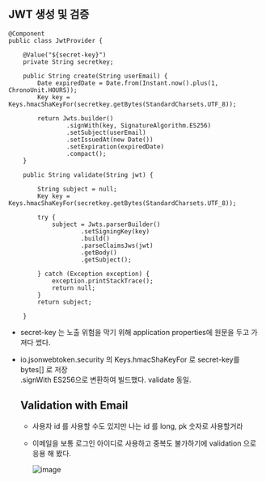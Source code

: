 ## JWT 생성 및 검증
```
@Component
public class JwtProvider {

    @Value("${secret-key}")
    private String secretkey;

    public String create(String userEmail) {
        Date expiredDate = Date.from(Instant.now().plus(1, ChronoUnit.HOURS));
        Key key = Keys.hmacShaKeyFor(secretkey.getBytes(StandardCharsets.UTF_8));

        return Jwts.builder()
                .signWith(key, SignatureAlgorithm.ES256)
                .setSubject(userEmail)
                .setIssuedAt(new Date())
                .setExpiration(expiredDate)
                .compact();
    }

    public String validate(String jwt) {

        String subject = null;
        Key key = Keys.hmacShaKeyFor(secretkey.getBytes(StandardCharsets.UTF_8));

        try {
            subject = Jwts.parserBuilder()
                    .setSigningKey(key)
                    .build()
                    .parseClaimsJws(jwt)
                    .getBody()
                    .getSubject();

        } catch (Exception exception) {
            exception.printStackTrace();
            return null;
        }
        return subject;

    }
```
- secret-key 는 노출 위험을 막기 위해 application properties에 원문을 두고 가져다 썼다.
- io.jsonwebtoken.security 의 Keys.hmacShaKeyFor 로 secret-key를 bytes[] 로 저장 </br>
  .signWith ES256으로 변환하여 빌드했다. validate 동일.

   ## Validation with Email
  - 사용자 id 를 사용할 수도 있지만 나는 id 를 long, pk 숫자로 사용할거라
  - 이메일을 보통 로그인 아이디로 사용하고 중복도 불가하기에 validation 으로 응용 해 봤다.
 
    ![image](https://github.com/Bryan051/TIL/assets/68111122/9b670e02-e0cd-4f5a-a24b-11310280a204)

